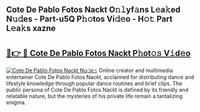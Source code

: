 ## Cote De Pablo Fotos Nackt O𝚗𝚕yf𝚊ns L𝚎a𝚔ed N𝚞𝚍es - Part-u5Q P𝚑𝚘tos Vi𝚍𝚎o - H𝚘𝚝 Part L𝚎a𝚔s xazne

# <h2><a href="http://kf0oyd.oniu.top/?m=Cote+De+Pablo+Fotos+Nackt">🔗👉 🔴 Cote De Pablo Fotos Nackt P𝚑ot𝚘𝚜 V𝚒d𝚎o</a></h2>

[![Cote De Pablo Fotos Nackt Nu𝚍e𝚜](https://i.imgur.com/0qMVB7G.gif)](http://kf0oyd.oniu.top/?m=Cote+De+Pablo+Fotos+Nackt)
Online creator and multimedia entertainer Cote De Pablo Fotos Nackt, acclaimed for distributing dance and lifestyle knowledge through popular dance routines and brief clips. The public persona of Cote De Pablo Fotos Nackt is defined by its friendly and relatable nature, but the mysteries of his private life remain a tantalizing enigma.  
